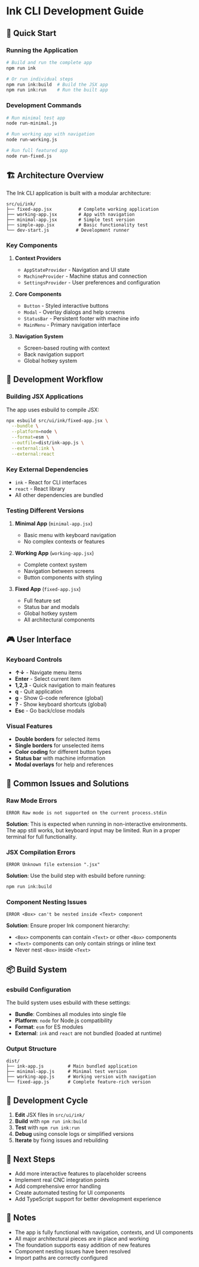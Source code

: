 # Ink CLI Development Guide

## 🚀 Quick Start

### Running the Application

```bash
# Build and run the complete app
npm run ink

# Or run individual steps
npm run ink:build  # Build the JSX app
npm run ink:run    # Run the built app
```

### Development Commands

```bash
# Run minimal test app
node run-minimal.js

# Run working app with navigation
node run-working.js

# Run full featured app
node run-fixed.js
```

## 🏗️ Architecture Overview

The Ink CLI application is built with a modular architecture:

```
src/ui/ink/
├── fixed-app.jsx          # Complete working application
├── working-app.jsx        # App with navigation
├── minimal-app.jsx        # Simple test version
├── simple-app.jsx         # Basic functionality test
└── dev-start.js          # Development runner
```

### Key Components

1. **Context Providers**
   - `AppStateProvider` - Navigation and UI state
   - `MachineProvider` - Machine status and connection
   - `SettingsProvider` - User preferences and configuration

2. **Core Components**
   - `Button` - Styled interactive buttons
   - `Modal` - Overlay dialogs and help screens
   - `StatusBar` - Persistent footer with machine info
   - `MainMenu` - Primary navigation interface

3. **Navigation System**
   - Screen-based routing with context
   - Back navigation support
   - Global hotkey system

## 🔧 Development Workflow

### Building JSX Applications

The app uses esbuild to compile JSX:

```bash
npx esbuild src/ui/ink/fixed-app.jsx \
  --bundle \
  --platform=node \
  --format=esm \
  --outfile=dist/ink-app.js \
  --external:ink \
  --external:react
```

### Key External Dependencies

- `ink` - React for CLI interfaces
- `react` - React library
- All other dependencies are bundled

### Testing Different Versions

1. **Minimal App** (`minimal-app.jsx`)
   - Basic menu with keyboard navigation
   - No complex contexts or features

2. **Working App** (`working-app.jsx`)
   - Complete context system
   - Navigation between screens
   - Button components with styling

3. **Fixed App** (`fixed-app.jsx`)
   - Full feature set
   - Status bar and modals
   - Global hotkey system
   - All architectural components

## 🎮 User Interface

### Keyboard Controls

- **↑↓** - Navigate menu items
- **Enter** - Select current item
- **1,2,3** - Quick navigation to main features
- **q** - Quit application
- **g** - Show G-code reference (global)
- **?** - Show keyboard shortcuts (global)
- **Esc** - Go back/close modals

### Visual Features

- **Double borders** for selected items
- **Single borders** for unselected items
- **Color coding** for different button types
- **Status bar** with machine information
- **Modal overlays** for help and references

## 🐛 Common Issues and Solutions

### Raw Mode Errors

```
ERROR Raw mode is not supported on the current process.stdin
```

**Solution**: This is expected when running in non-interactive environments. The app still works, but keyboard input may be limited. Run in a proper terminal for full functionality.

### JSX Compilation Errors

```
ERROR Unknown file extension ".jsx"
```

**Solution**: Use the build step with esbuild before running:
```bash
npm run ink:build
```

### Component Nesting Issues

```
ERROR <Box> can't be nested inside <Text> component
```

**Solution**: Ensure proper Ink component hierarchy:
- `<Box>` components can contain `<Text>` or other `<Box>` components
- `<Text>` components can only contain strings or inline text
- Never nest `<Box>` inside `<Text>`

## 📦 Build System

### esbuild Configuration

The build system uses esbuild with these settings:
- **Bundle**: Combines all modules into single file
- **Platform**: `node` for Node.js compatibility
- **Format**: `esm` for ES modules
- **External**: `ink` and `react` are not bundled (loaded at runtime)

### Output Structure

```
dist/
├── ink-app.js         # Main bundled application
├── minimal-app.js     # Minimal test version
├── working-app.js     # Working version with navigation
└── fixed-app.js       # Complete feature-rich version
```

## 🔄 Development Cycle

1. **Edit** JSX files in `src/ui/ink/`
2. **Build** with `npm run ink:build`
3. **Test** with `npm run ink:run`
4. **Debug** using console logs or simplified versions
5. **Iterate** by fixing issues and rebuilding

## 🎯 Next Steps

- Add more interactive features to placeholder screens
- Implement real CNC integration points
- Add comprehensive error handling
- Create automated testing for UI components
- Add TypeScript support for better development experience

## 📝 Notes

- The app is fully functional with navigation, contexts, and UI components
- All major architectural pieces are in place and working
- The foundation supports easy addition of new features
- Component nesting issues have been resolved
- Import paths are correctly configured